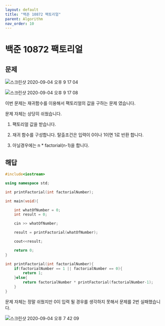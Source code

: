```yaml
---
layout: default
title: "백준 10872 팩토리얼"
parent: Algorithm
nav_order: 10
---
```


# 백준 10872 팩토리얼

## 문제

![스크린샷 2020-09-04 오후 9 17 04](https://user-images.githubusercontent.com/16849874/92238364-0c0f9480-eef4-11ea-889b-a50b5397e954.png)

![스크린샷 2020-09-04 오후 9 17 08](https://user-images.githubusercontent.com/16849874/92238366-0dd95800-eef4-11ea-83fb-746fb2f118aa.png)

이번 문제는 재귀함수를 이용해서 팩토리얼의 값을 구하는 문제 였습니다.

문제 자체는 상당히 쉬웠습니다.

1. 팩토리얼 값을 받습니다.

2. 재귀 함수를 구성합니다. 탈출조건은 입력이 0이나 1이면 1로 반환 합니다.

3. 아닐경우에는 n * factorial(n-1)을 합니다.

## 해답

```C++
#include<iostream>

using namespace std;

int printFactorial(int factorialNumber);

int main(void){

    int whatOfNumber = 0;
    int result = 0;

    cin >> whatOfNumber;

    result = printFactorial(whatOfNumber);

    cout<<result;

    return 0;
}

int printFactorial(int factorialNumber){
    if(factorialNumber == 1 || factorialNumber == 0){
        return 1;
    }else{
        return factorialNumber * printFactorial(factorialNumber-1);
    }
}
```
문제 자체는 정말 쉬웠지만 0이 입력 될 경우를 생각하지 못해서 문제를 2번 실패했습니다.

![스크린샷 2020-09-04 오후 7 42 09](https://user-images.githubusercontent.com/16849874/92238650-a079f700-eef4-11ea-9da5-175e32307634.png)